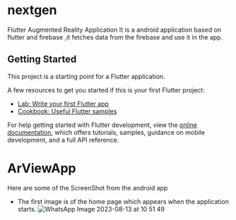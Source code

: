 # nextgen

Flutter Augmented Reality Application
It is a android application based on flutter and firebase ,it fetches data from the firebase and use it in the app.

## Getting Started

This project is a starting point for a Flutter application.

A few resources to get you started if this is your first Flutter project:


- [Lab: Write your first Flutter app](https://docs.flutter.dev/get-started/codelab)
- [Cookbook: Useful Flutter samples](https://docs.flutter.dev/cookbook)

For help getting started with Flutter development, view the
[online documentation](https://docs.flutter.dev/), which offers tutorials,
samples, guidance on mobile development, and a full API reference.
# ArViewApp
Here are some of the ScreenShot from the android app 
- The first image is of the home page which appears when the application starts.
  ![WhatsApp Image 2023-08-13 at 10 51 49](https://github.com/Shoaibkhan11/ArViewApp/assets/54126582/b515fec0-3460-453b-abdb-77b7d406115b)

